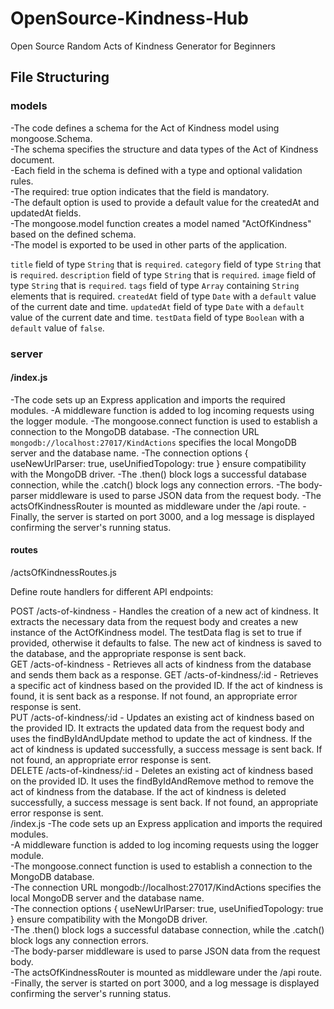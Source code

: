 # OpenSource-Kindness-Hub
Open Source Random Acts of Kindness Generator for Beginners

## File Structuring

### models
-The code defines a schema for the Act of Kindness model using mongoose.Schema.<br />
-The schema specifies the structure and data types of the Act of Kindness document.<br />
-Each field in the schema is defined with a type and optional validation rules.<br />
-The required: true option indicates that the field is mandatory.<br />
-The default option is used to provide a default value for the createdAt and updatedAt fields.<br />
-The mongoose.model function creates a model named "ActOfKindness" based on the defined schema.<br />
-The model is exported to be used in other parts of the application.<br />

`title` field of type `String` that is `required`.
`category` field of type `String` that is `required`.
`description` field of type `String` that is `required`.
`image` field of type `String` that is `required`.
`tags` field of type `Array` containing `String` elements that is required.
`createdAt` field of type `Date` with a `default` value of the current date and time.
`updatedAt` field of type `Date` with a `default` value of the current date and time.
`testData` field of type `Boolean` with a `default` value of `false`.

### server
#### /index.js
-The code sets up an Express application and imports the required modules.
-A middleware function is added to log incoming requests using the logger module.
-The mongoose.connect function is used to establish a connection to the MongoDB database.
-The connection URL `mongodb://localhost:27017/KindActions` specifies the local MongoDB server and the database name.
-The connection options { useNewUrlParser: true, useUnifiedTopology: true } ensure compatibility with the MongoDB driver.
-The .then() block logs a successful database connection, while the .catch() block logs any connection errors.
-The body-parser middleware is used to parse JSON data from the request body.
-The actsOfKindnessRouter is mounted as middleware under the /api route.
-Finally, the server is started on port 3000, and a log message is displayed confirming the server's running status.

#### routes
/actsOfKindnessRoutes.js<br />

Define route handlers for different API endpoints:<br />

POST /acts-of-kindness - Handles the creation of a new act of kindness. It extracts the necessary data from the request body and creates a new instance of the ActOfKindness model. The testData flag is set to true if provided, otherwise it defaults to false. The new act of kindness is saved to the database, and the appropriate response is sent back.<br />
GET /acts-of-kindness - Retrieves all acts of kindness from the database and sends them back as a response.
GET /acts-of-kindness/:id - Retrieves a specific act of kindness based on the provided ID. If the act of kindness is found, it is sent back as a response. If not found, an appropriate error response is sent.<br />
PUT /acts-of-kindness/:id - Updates an existing act of kindness based on the provided ID. It extracts the updated data from the request body and uses the findByIdAndUpdate method to update the act of kindness. If the act of kindness is updated successfully, a success message is sent back. If not found, an appropriate error response is sent.<br />
DELETE /acts-of-kindness/:id - Deletes an existing act of kindness based on the provided ID. It uses the findByIdAndRemove method to remove the act of kindness from the database. If the act of kindness is deleted successfully, a success message is sent back. If not found, an appropriate error response is sent.<br />
/index.js
-The code sets up an Express application and imports the required modules.<br />
-A middleware function is added to log incoming requests using the logger module.<br />
-The mongoose.connect function is used to establish a connection to the MongoDB database.<br />
-The connection URL mongodb://localhost:27017/KindActions specifies the local MongoDB server and the database name.<br />
-The connection options { useNewUrlParser: true, useUnifiedTopology: true } ensure compatibility with the MongoDB driver.<br />
-The .then() block logs a successful database connection, while the .catch() block logs any connection errors.<br />
-The body-parser middleware is used to parse JSON data from the request body.<br />
-The actsOfKindnessRouter is mounted as middleware under the /api route.<br />
-Finally, the server is started on port 3000, and a log message is displayed confirming the server's running status.<br />
